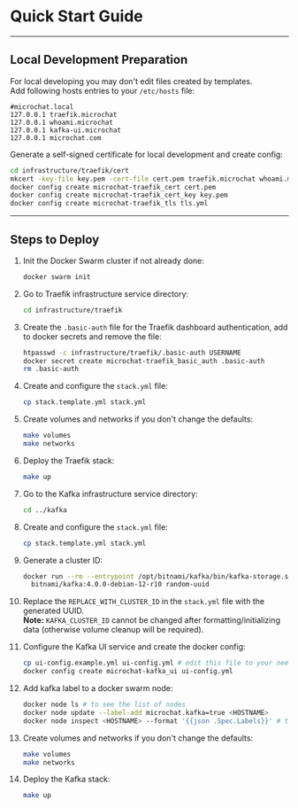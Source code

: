 # Quick Start Guide

---

## Local Development Preparation
For local developing you may don't edit files created by templates.  
Add following hosts entries to your `/etc/hosts` file:
```text
#microchat.local
127.0.0.1 traefik.microchat
127.0.0.1 whoami.microchat
127.0.0.1 kafka-ui.microchat
127.0.0.1 microchat.com
```

Generate a self-signed certificate for local development and create config:
```bash
cd infrastructure/traefik/cert
mkcert -key-file key.pem -cert-file cert.pem traefik.microchat whoami.microchat kafka-ui.microchat microchat.com
docker config create microchat-traefik_cert cert.pem
docker config create microchat-traefik_cert_key key.pem
docker config create microchat-traefik_tls tls.yml
```

---

## Steps to Deploy
1. Init the Docker Swarm cluster if not already done:
    ```bash
    docker swarm init
    ```

2. Go to Traefik infrastructure service directory:
    ```bash
    cd infrastructure/traefik
    ```

3. Create the `.basic-auth` file for the Traefik dashboard authentication, add to docker secrets and remove the file:
    ```bash
    htpasswd -c infrastructure/traefik/.basic-auth USERNAME
    docker secret create microchat-traefik_basic_auth .basic-auth
    rm .basic-auth
    ```

4. Create and configure the `stack.yml` file:
    ```bash
    cp stack.template.yml stack.yml
    ```

5. Create volumes and networks if you don't change the defaults:
   ```bash
   make volumes
   make networks
   ```

6. Deploy the Traefik stack:
    ```bash
    make up
    ```

7. Go to the Kafka infrastructure service directory:
    ```bash
    cd ../kafka
    ```

8. Create and configure the `stack.yml` file:
    ```bash
    cp stack.template.yml stack.yml
    ```

9. Generate a cluster ID:
    ```bash
    docker run --rm --entrypoint /opt/bitnami/kafka/bin/kafka-storage.sh \
      bitnami/kafka:4.0.0-debian-12-r10 random-uuid
    ```

10. Replace the `REPLACE_WITH_CLUSTER_ID` in the `stack.yml` file with the generated UUID.  
    **Note:** `KAFKA_CLUSTER_ID` cannot be changed after formatting/initializing data (otherwise volume cleanup will be required).

11. Configure the Kafka UI service and create the docker config:
     ```bash
     cp ui-config.example.yml ui-config.yml # edit this file to your needs
     docker config create microchat-kafka_ui ui-config.yml
     ```

12. Add kafka label to a docker swarm node:
     ```bash
     docker node ls # to see the list of nodes
     docker node update --label-add microchat.kafka=true <HOSTNAME>
     docker node inspect <HOSTNAME> --format '{{json .Spec.Labels}}' # to check the label
     ```

13. Create volumes and networks if you don't change the defaults:
    ```bash
    make volumes
    make networks
    ```

14. Deploy the Kafka stack:
    ```bash
    make up
    ```

